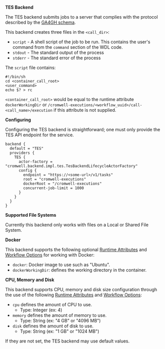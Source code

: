 **TES Backend**

The TES backend submits jobs to a server that complies with the protocol described by the [GA4GH schema](https://github.com/ga4gh/task-execution-schemas).

This backend creates three files in the `<call_dir>`:

* `script` - A shell script of the job to be run.  This contains the user's command from the `command` section of the WDL code.
* `stdout` - The standard output of the process
* `stderr` - The standard error of the process

The `script` file contains:

```
#!/bin/sh
cd <container_call_root>
<user_command>
echo $? > rc
```

`<container_call_root>` would be equal to the runtime attribute `dockerWorkingDir`  or `/cromwell-executions/<workflow_uuid>/call-<call_name>/execution` if this attribute is not supplied.

**Configuring**

Configuring the TES backend is straightforward; one must only provide the TES API endpoint for the service. 

```hocon
backend {
  default = "TES"
  providers {
    TES {
      actor-factory = "cromwell.backend.impl.tes.TesBackendLifecycleActorFactory"
      config {
        endpoint = "https://<some-url>/v1/tasks"
        root = "cromwell-executions"
        dockerRoot = "/cromwell-executions"
        concurrent-job-limit = 1000
      }
    }
  }
}
```

**Supported File Systems**  

Currently this backend only works with files on a Local or Shared File System. 

**Docker**

This backend supports the following optional [Runtime Attributes](RuntimeAttributes) and [Workflow Options](wf_options/Overview/) for working with Docker:

* `docker`: Docker image to use such as "Ubuntu".
* `dockerWorkingDir`: defines the working directory in the container.

**CPU, Memory and Disk** 

This backend supports CPU, memory and disk size configuration through the use of the following [Runtime Attributes](RuntimeAttributes) and [Workflow Options](wf_options/Overview/):  

* `cpu` defines the amount of CPU to use. 
    * Type: Integer (ex: 4)
* `memory` defines the amount of memory to use. 
    * Type: String (ex: "4 GB" or "4096 MB")
* `disk` defines the amount of disk to use. 
    * Type: String (ex: "1 GB" or "1024 MB")

If they are not set, the TES backend may use default values.